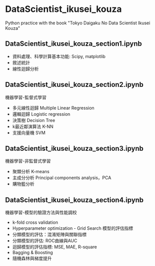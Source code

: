 # DataScientist_ikusei_kouza
 Python practice with the book "Tokyo Daigaku No Data Scientist Ikusei Kouza"

## DataScientist_ikusei_kouza_section1.ipynb
* 資料處理、科學計算基本功能: Scipy, matplotlib
* 敘述統計
* 線性迴歸分析

## DataScientist_ikusei_kouza_section2.ipynb
機器學習-監督式學習
* 多元線性迴歸 Multiple Linear Regression
* 邏輯迴歸 Logistic regression
* 決策樹 Decision Tree
* k最近鄰演算法 K-NN
* 支援向量機 SVM

## DataScientist_ikusei_kouza_section3.ipynb
機器學習-非監督式學習
* 聚類分析 K-means
* 主成分分析 Principal components analysis，PCA
* 購物籃分析

## DataScientist_ikusei_kouza_section4.ipynb
機器學習-模型的驗證方法與性能調校
* k-fold cross validation
* Hyperparameter optimization - Grid Search
模型的評估指標
* 分類模型的評估：混淆矩陣與關聯指標
* 分類模型的評估: ROC曲線與AUC
* 迴歸模型的評估指標: MSE, MAE, R-square
* Bagging & Boosting
* 隨機森林與梯度提升

